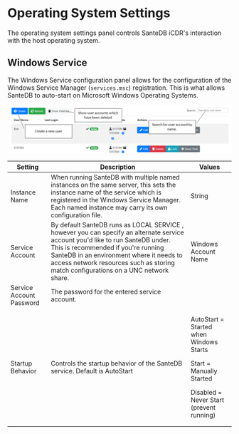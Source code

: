 # Operating System Settings

The operating system settings panel controls SanteDB iCDR's interaction with the host operating system.

## Windows Service

The Windows Service configuration panel allows for the configuration of the Windows Service Manager (`services.msc`) registration. This is what allows SanteDB to auto-start on Microsoft Windows Operating Systems.

![](<../../../.gitbook/assets/image (440).png>)

| Setting                  | Description                                                                                                                                                                                                                                                                                              | Values                                                                                                                       |
| ------------------------ | -------------------------------------------------------------------------------------------------------------------------------------------------------------------------------------------------------------------------------------------------------------------------------------------------------- | ---------------------------------------------------------------------------------------------------------------------------- |
| Instance Name            | When running SanteDB with multiple named instances on the same server, this sets the instance name of the service which is registered in the Windows Service Manager. Each named instance may carry its own configuration file.                                                                          | String                                                                                                                       |
| Service Account          | By default SanteDB runs as LOCAL SERVICE , however you can specify an alternate service account you'd like to run SanteDB under. This is recommended if you're running SanteDB in an environment where it needs to access network resources such as storing match configurations on a UNC network share. | Windows Account Name                                                                                                         |
| Service Account Password | The password for the entered service account.                                                                                                                                                                                                                                                            |                                                                                                                              |
| Startup Behavior         | Controls the startup behavior of the SanteDB service. Default is AutoStart                                                                                                                                                                                                                               | <p>AutoStart = Started when Windows Starts</p><p>Start = Manually Started</p><p>Disabled = Never Start (prevent running)</p> |
